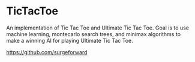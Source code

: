 # TicTacToe

An implementation of Tic Tac Toe and Ultimate Tic Tac Toe.  Goal is to use machine learning, montecarlo search trees, and minimax algorithms 
to make a winning AI for playing Ultimate Tic Tac Toe.  

https://github.com/surgeforward

